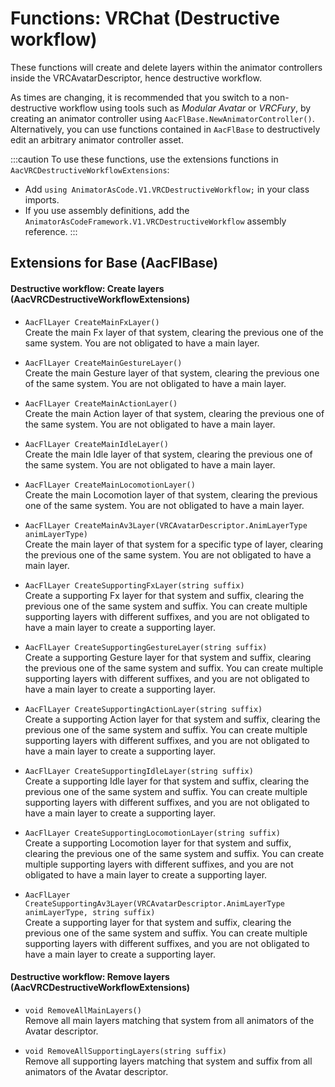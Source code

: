 ﻿---
sidebar_position: 6
---

# Functions: VRChat (Destructive workflow)

These functions will create and delete layers within the animator controllers inside the VRCAvatarDescriptor, hence destructive workflow.

As times are changing, it is recommended that you switch to a non-destructive workflow using tools such as *Modular Avatar* or *VRCFury*, by creating an animator controller using `AacFlBase.NewAnimatorController()`. Alternatively, you can use functions contained in `AacFlBase` to destructively edit an arbitrary animator controller asset.

:::caution
To use these functions, use the extensions functions in `AacVRCDestructiveWorkflowExtensions`:

- Add `using AnimatorAsCode.V1.VRCDestructiveWorkflow;` in your class imports.
- If you use assembly definitions, add the `AnimatorAsCodeFramework.V1.VRCDestructiveWorkflow` assembly reference.
:::

## Extensions for Base (AacFlBase)

#### Destructive workflow: Create layers (AacVRCDestructiveWorkflowExtensions)

- `AacFlLayer CreateMainFxLayer()` <br/>
  Create the main Fx layer of that system, clearing the previous one of the same system. You are not obligated to have a main layer.

- `AacFlLayer CreateMainGestureLayer()` <br/>
  Create the main Gesture layer of that system, clearing the previous one of the same system. You are not obligated to have a main layer.

- `AacFlLayer CreateMainActionLayer()` <br/>
  Create the main Action layer of that system, clearing the previous one of the same system. You are not obligated to have a main layer.

- `AacFlLayer CreateMainIdleLayer()` <br/>
  Create the main Idle layer of that system, clearing the previous one of the same system. You are not obligated to have a main layer.

- `AacFlLayer CreateMainLocomotionLayer()` <br/>
  Create the main Locomotion layer of that system, clearing the previous one of the same system. You are not obligated to have a main layer.

- `AacFlLayer CreateMainAv3Layer(VRCAvatarDescriptor.AnimLayerType animLayerType)` <br/>
  Create the main layer of that system for a specific type of layer, clearing the previous one of the same system. You are not obligated to have a main layer.

- `AacFlLayer CreateSupportingFxLayer(string suffix)` <br/>
  Create a supporting Fx layer for that system and suffix, clearing the previous one of the same system and suffix. You can create multiple supporting layers with different suffixes, and you are not obligated to have a main layer to create a supporting layer.

- `AacFlLayer CreateSupportingGestureLayer(string suffix)` <br/>
  Create a supporting Gesture layer for that system and suffix, clearing the previous one of the same system and suffix. You can create multiple supporting layers with different suffixes, and you are not obligated to have a main layer to create a supporting layer.

- `AacFlLayer CreateSupportingActionLayer(string suffix)` <br/>
  Create a supporting Action layer for that system and suffix, clearing the previous one of the same system and suffix. You can create multiple supporting layers with different suffixes, and you are not obligated to have a main layer to create a supporting layer.

- `AacFlLayer CreateSupportingIdleLayer(string suffix)` <br/>
  Create a supporting Idle layer for that system and suffix, clearing the previous one of the same system and suffix. You can create multiple supporting layers with different suffixes, and you are not obligated to have a main layer to create a supporting layer.

- `AacFlLayer CreateSupportingLocomotionLayer(string suffix)` <br/>
  Create a supporting Locomotion layer for that system and suffix, clearing the previous one of the same system and suffix. You can create multiple supporting layers with different suffixes, and you are not obligated to have a main layer to create a supporting layer.

- `AacFlLayer CreateSupportingAv3Layer(VRCAvatarDescriptor.AnimLayerType animLayerType, string suffix)` <br/>
  Create a supporting layer for that system and suffix, clearing the previous one of the same system and suffix. You can create multiple supporting layers with different suffixes, and you are not obligated to have a main layer to create a supporting layer.

#### Destructive workflow: Remove layers (AacVRCDestructiveWorkflowExtensions)

- `void RemoveAllMainLayers()` <br/>
  Remove all main layers matching that system from all animators of the Avatar descriptor.

- `void RemoveAllSupportingLayers(string suffix)` <br/>
  Remove all supporting layers matching that system and suffix from all animators of the Avatar descriptor.